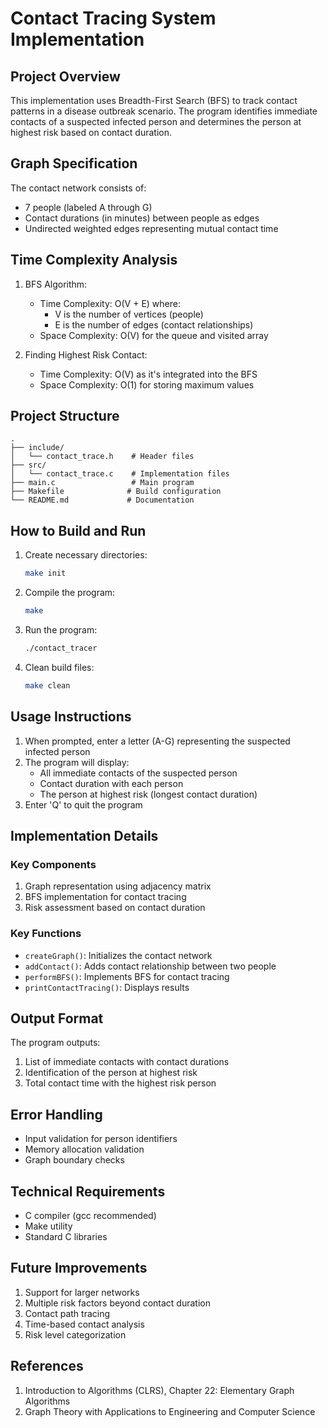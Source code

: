 # Contact Tracing System Implementation

## Project Overview
This implementation uses Breadth-First Search (BFS) to track contact patterns in a disease outbreak scenario. The program identifies immediate contacts of a suspected infected person and determines the person at highest risk based on contact duration.

## Graph Specification
The contact network consists of:
- 7 people (labeled A through G)
- Contact durations (in minutes) between people as edges
- Undirected weighted edges representing mutual contact time

## Time Complexity Analysis
1. BFS Algorithm:
   - Time Complexity: O(V + E) where:
     - V is the number of vertices (people)
     - E is the number of edges (contact relationships)
   - Space Complexity: O(V) for the queue and visited array

2. Finding Highest Risk Contact:
   - Time Complexity: O(V) as it's integrated into the BFS
   - Space Complexity: O(1) for storing maximum values

## Project Structure
```
.
├── include/
│   └── contact_trace.h    # Header files
├── src/
│   └── contact_trace.c    # Implementation files
├── main.c                 # Main program
├── Makefile              # Build configuration
└── README.md             # Documentation
```

## How to Build and Run

1. Create necessary directories:
   ```bash
   make init
   ```

2. Compile the program:
   ```bash
   make
   ```

3. Run the program:
   ```bash
   ./contact_tracer
   ```

4. Clean build files:
   ```bash
   make clean
   ```

## Usage Instructions
1. When prompted, enter a letter (A-G) representing the suspected infected person
2. The program will display:
   - All immediate contacts of the suspected person
   - Contact duration with each person
   - The person at highest risk (longest contact duration)
3. Enter 'Q' to quit the program

## Implementation Details

### Key Components
1. Graph representation using adjacency matrix
2. BFS implementation for contact tracing
3. Risk assessment based on contact duration

### Key Functions
- `createGraph()`: Initializes the contact network
- `addContact()`: Adds contact relationship between two people
- `performBFS()`: Implements BFS for contact tracing
- `printContactTracing()`: Displays results

## Output Format
The program outputs:
1. List of immediate contacts with contact durations
2. Identification of the person at highest risk
3. Total contact time with the highest risk person

## Error Handling
- Input validation for person identifiers
- Memory allocation validation
- Graph boundary checks

## Technical Requirements
- C compiler (gcc recommended)
- Make utility
- Standard C libraries

## Future Improvements
1. Support for larger networks
2. Multiple risk factors beyond contact duration
3. Contact path tracing
4. Time-based contact analysis
5. Risk level categorization

## References
1. Introduction to Algorithms (CLRS), Chapter 22: Elementary Graph Algorithms
2. Graph Theory with Applications to Engineering and Computer Science
